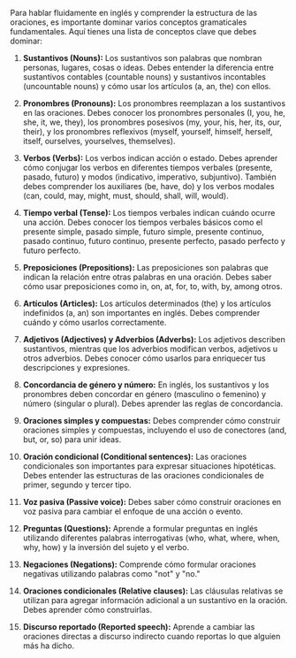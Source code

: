   
Para hablar fluidamente en inglés y comprender la estructura de las oraciones, es importante dominar varios conceptos gramaticales fundamentales. Aquí tienes una lista de conceptos clave que debes dominar:

1. **Sustantivos (Nouns):** Los sustantivos son palabras que nombran personas, lugares, cosas o ideas. Debes entender la diferencia entre sustantivos contables (countable nouns) y sustantivos incontables (uncountable nouns) y cómo usar los artículos (a, an, the) con ellos.
    
2. **Pronombres (Pronouns):** Los pronombres reemplazan a los sustantivos en las oraciones. Debes conocer los pronombres personales (I, you, he, she, it, we, they), los pronombres posesivos (my, your, his, her, its, our, their), y los pronombres reflexivos (myself, yourself, himself, herself, itself, ourselves, yourselves, themselves).
    
3. **Verbos (Verbs):** Los verbos indican acción o estado. Debes aprender cómo conjugar los verbos en diferentes tiempos verbales (presente, pasado, futuro) y modos (indicativo, imperativo, subjuntivo). También debes comprender los auxiliares (be, have, do) y los verbos modales (can, could, may, might, must, should, shall, will, would).
    
4. **Tiempo verbal (Tense):** Los tiempos verbales indican cuándo ocurre una acción. Debes conocer los tiempos verbales básicos como el presente simple, pasado simple, futuro simple, presente continuo, pasado continuo, futuro continuo, presente perfecto, pasado perfecto y futuro perfecto.
    
5. **Preposiciones (Prepositions):** Las preposiciones son palabras que indican la relación entre otras palabras en una oración. Debes saber cómo usar preposiciones como in, on, at, for, to, with, by, among otros.
    
6. **Artículos (Articles):** Los artículos determinados (the) y los artículos indefinidos (a, an) son importantes en inglés. Debes comprender cuándo y cómo usarlos correctamente.
    
7. **Adjetivos (Adjectives) y Adverbios (Adverbs):** Los adjetivos describen sustantivos, mientras que los adverbios modifican verbos, adjetivos u otros adverbios. Debes conocer cómo usarlos para enriquecer tus descripciones y expresiones.
    
8. **Concordancia de género y número:** En inglés, los sustantivos y los pronombres deben concordar en género (masculino o femenino) y número (singular o plural). Debes aprender las reglas de concordancia.
    
9. **Oraciones simples y compuestas:** Debes comprender cómo construir oraciones simples y compuestas, incluyendo el uso de conectores (and, but, or, so) para unir ideas.
    
10. **Oración condicional (Conditional sentences):** Las oraciones condicionales son importantes para expresar situaciones hipotéticas. Debes entender las estructuras de las oraciones condicionales de primer, segundo y tercer tipo.
    
11. **Voz pasiva (Passive voice):** Debes saber cómo construir oraciones en voz pasiva para cambiar el enfoque de una acción o evento.
    
12. **Preguntas (Questions):** Aprende a formular preguntas en inglés utilizando diferentes palabras interrogativas (who, what, where, when, why, how) y la inversión del sujeto y el verbo.
    
13. **Negaciones (Negations):** Comprende cómo formular oraciones negativas utilizando palabras como "not" y "no."
    
14. **Oraciones condicionales (Relative clauses):** Las cláusulas relativas se utilizan para agregar información adicional a un sustantivo en la oración. Debes aprender cómo construirlas.
    
15. **Discurso reportado (Reported speech):** Aprende a cambiar las oraciones directas a discurso indirecto cuando reportas lo que alguien más ha dicho.